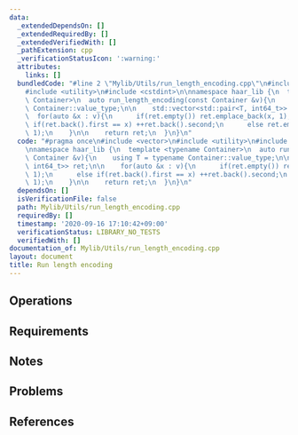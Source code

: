 ```yaml
---
data:
  _extendedDependsOn: []
  _extendedRequiredBy: []
  _extendedVerifiedWith: []
  _pathExtension: cpp
  _verificationStatusIcon: ':warning:'
  attributes:
    links: []
  bundledCode: "#line 2 \"Mylib/Utils/run_length_encoding.cpp\"\n#include <vector>\n\
    #include <utility>\n#include <cstdint>\n\nnamespace haar_lib {\n  template <typename\
    \ Container>\n  auto run_length_encoding(const Container &v){\n    using T = typename\
    \ Container::value_type;\n\n    std::vector<std::pair<T, int64_t>> ret;\n\n  \
    \  for(auto &x : v){\n      if(ret.empty()) ret.emplace_back(x, 1);\n      else\
    \ if(ret.back().first == x) ++ret.back().second;\n      else ret.emplace_back(x,\
    \ 1);\n    }\n\n    return ret;\n  }\n}\n"
  code: "#pragma once\n#include <vector>\n#include <utility>\n#include <cstdint>\n\
    \nnamespace haar_lib {\n  template <typename Container>\n  auto run_length_encoding(const\
    \ Container &v){\n    using T = typename Container::value_type;\n\n    std::vector<std::pair<T,\
    \ int64_t>> ret;\n\n    for(auto &x : v){\n      if(ret.empty()) ret.emplace_back(x,\
    \ 1);\n      else if(ret.back().first == x) ++ret.back().second;\n      else ret.emplace_back(x,\
    \ 1);\n    }\n\n    return ret;\n  }\n}\n"
  dependsOn: []
  isVerificationFile: false
  path: Mylib/Utils/run_length_encoding.cpp
  requiredBy: []
  timestamp: '2020-09-16 17:10:42+09:00'
  verificationStatus: LIBRARY_NO_TESTS
  verifiedWith: []
documentation_of: Mylib/Utils/run_length_encoding.cpp
layout: document
title: Run length encoding
---
```


## Operations

## Requirements

## Notes

## Problems

## References
